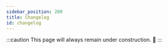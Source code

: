 ```yaml
---
sidebar_position: 200
title: Changelog
id: changelog
---
```


:::caution
This page will always remain under construction. 🙂
:::